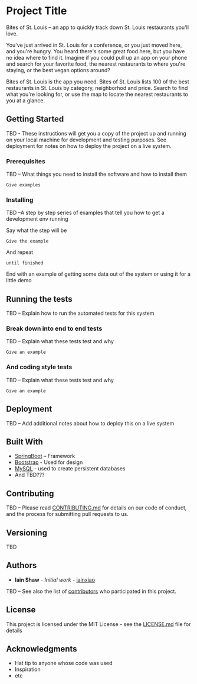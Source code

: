 # Project Title

Bites of St. Louis – an app to quickly track down St. Louis restaurants you'll love. 

You've just arrived in St. Louis for a conference, or you just moved here, and you're hungry. You heard there's some great food here, but you have no idea where to find it. Imagine if you could pull up an app on your phone and search for your favorite food, the nearest restaurants to where you're staying, or the best vegan options around?

Bites of St. Louis is the app you need. Bites of St. Louis lists 100 of the best restaurants in St. Louis by category, neighborhod and price. Search to find what you're looking for, or use the map to locate the nearest restaurants to you at a glance.



## Getting Started

TBD - These instructions will get you a copy of the project up and running on your local machine for development and testing purposes. See deployment for notes on how to deploy the project on a live system.

### Prerequisites

TBD – What things you need to install the software and how to install them

```
Give examples
```

### Installing

TBD –A step by step series of examples that tell you how to get a development env running

Say what the step will be

```
Give the example
```

And repeat

```
until finished
```

End with an example of getting some data out of the system or using it for a little demo

## Running the tests

TBD – Explain how to run the automated tests for this system

### Break down into end to end tests

TBD – Explain what these tests test and why

```
Give an example
```

### And coding style tests

TBD – Explain what these tests test and why

```
Give an example
```

## Deployment

TBD – Add additional notes about how to deploy this on a live system

## Built With

* [SpringBoot](https://spring.io/projects/spring-boot) – Framework
* [Bootstrap](https://getbootstrap.com/) - Used for design
* [MySQL](https://www.mysql.com/) - used to create persistent databases
* And TBD???

## Contributing

TBD – Please read [CONTRIBUTING.md](https://gist.github.com/PurpleBooth/b24679402957c63ec426) for details on our code of conduct, and the process for submitting pull requests to us.

## Versioning

TBD

## Authors

* **Iain Shaw** - *Initial work* - [iainxiao](https://github.com/iainxiao)

TBD – See also the list of [contributors](https://github.com/your/project/contributors) who participated in this project.

## License

This project is licensed under the MIT License - see the [LICENSE.md](LICENSE.md) file for details

## Acknowledgments

* Hat tip to anyone whose code was used
* Inspiration
* etc

